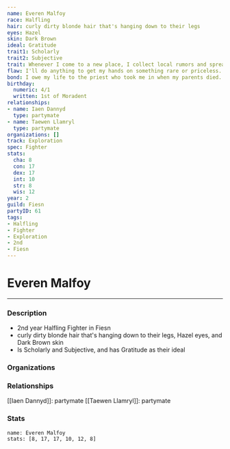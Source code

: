 ```yaml
---
name: Everen Malfoy
race: Halfling
hair: curly dirty blonde hair that's hanging down to their legs
eyes: Hazel
skin: Dark Brown
ideal: Gratitude
trait1: Scholarly
trait2: Subjective
trait: Whenever I come to a new place, I collect local rumors and spread gossip.
flaw: I'll do anything to get my hands on something rare or priceless.
bond: I owe my life to the priest who took me in when my parents died.
birthday:
  numeric: 4/1
  written: 1st of Moradent
relationships:
- name: Iaen Dannyd
  type: partymate
- name: Taewen Llamryl
  type: partymate
organizations: []
track: Exploration
spec: Fighter
stats:
  cha: 8
  con: 17
  dex: 17
  int: 10
  str: 8
  wis: 12
year: 2
guild: Fiesn
partyID: 61
tags:
- Halfling
- Fighter
- Exploration
- 2nd
- Fiesn
---
```

# Everen Malfoy
---
### Description
- 2nd year Halfling Fighter in Fiesn
- curly dirty blonde hair that's hanging down to their legs, Hazel eyes, and Dark Brown skin
- Is Scholarly and Subjective, and has Gratitude as their ideal

### Organizations
### Relationships
[[Iaen Dannyd]]: partymate
[[Taewen Llamryl]]: partymate
### Stats
```statblock
name: Everen Malfoy
stats: [8, 17, 17, 10, 12, 8]
```